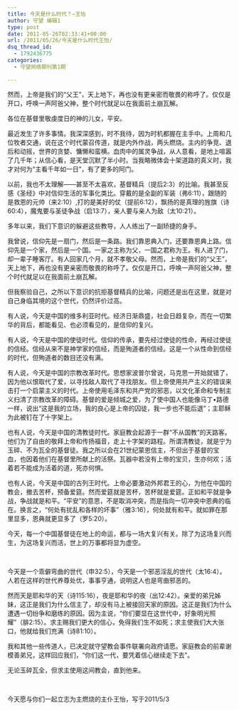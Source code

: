 ```yaml
---
title: 今天是什么时代？–王怡
author: 守望 编辑1
type: post
date: 2011-05-26T02:33:41+00:00
url: /2011/05/26/今天是什么时代王怡/
dsq_thread_id:
  - 1792436775
categories:
  - 守望网络期刊第1期

---
```

然而，上帝是我们的“父王”，天上地下，再也没有更亲密而敬畏的称呼了。仅仅是开口，呼唤一声阿爸父神，整个时代就足以在我面前土崩瓦解。

<!--more-->各位在基督里敬虔度日的神的儿女，平安。

最近发生了许多事情。我深深感到，时不我待，因为时机都握在主手中。上周和几位牧者交通，说在这个时代蒙召传道，就是内外作战，两头燃烧。主内的争竞、退后和动摇，世界的贪婪、慵懒和蛮横。血肉中的属灵争战，从人意看，是地上喧嚣了几千年；从信心看，是天堂沉默了半小时。当我略微体会十架道路的真义时，我才对何为“主看千年如一日”，有了更多的阿门。

以前，我也不太理解——甚至不太喜欢，基督精兵（提后2:3）的比喻。我甚至反感《圣经》中对信仰生活的军事化类比。穿戴的是全副的军装（弗6:11），跟随的是救恩的元帅（来2:10）,打的是美好的仗（提前6:12），飘扬的是真理的旌旗（诗60:4），魔鬼要与圣徒争战（启13:7），亲人要与亲人为敌（太10:21）。

多年以来，我们下意识的躲避这些教导，人人练出了一副矫捷的身手。

我曾说，信仰先是一扇门，然后是一条路。我们靠恩典入门，还要靠恩典上路。信仰先是一个家，然后是一个国。一家之主称为父，一国之君称为王。有人进了门，却一辈子睡客厅。有人回家几个月，就不孝敬父母。然而，上帝是我们的“父王”，天上地下，再也没有更亲密而敬畏的称呼了。仅仅是开口，呼唤一声阿爸父神，整个时代就足以在我面前土崩瓦解。

但我察验自己，之所以下意识的抗拒基督精兵的比喻，问题还是出在这里，就是对自己身临其境的这个世代，仍然评价过高。

有人说，今天是中国的维多利亚时代。经济日渐鼎盛，社会日趋复杂，而在一切繁华的背后，都能看见、也必须看见的，是信仰的复兴。

有人说，今天是中国的使徒时代。信仰的传承，要先经过使徒的性命，再经过使徒的信经。信经从来不是神学家的信经，而是殉道者的信经。这是一个从性命到信经的时代，但殉道者的数目还没有满。

有人说，今天是中国的宗教改革时代。思想家波普尔曾说，马克思一开始就错了，因为他以恨取代了爱，以寻找敌人取代了寻找朋友。但上帝使用共产主义的错误来击打一个启蒙主义的时代。上帝使用毛泽东和共产党的邪恶，以文化革命和专制主义扫清了宗教改革的障碍。基督的爱是倾城之爱，为了使中国人也能像马丁•路德一样，说出“这是我的立场，我的良心是上帝的囚徒，我一步也不能后退”；主耶稣为此被钉在了十字架上。

也有人说，今天是中国的清教徒时代。家庭教会起源于一群“不从国教”的天路客。他们为了自由的敬拜上帝和传扬福音，走上十字架的路程。所谓清教徒，就是宁为玉碎、不为瓦全的基督徒。我之所以会在21世纪蒙恩信主，不但出于基督的宝血，也因着他们在基督里所献上的活祭。瓦器中若没有上帝的宝贝，生亦何欢；活着若不能成为活着的道，死亦何惧。

也有人说，今天是中国的古列王时代。上帝必要激动外邦君王的心，为他在中国的教会，撤去苦杯，预备爱筵。然而爱筵就是苦杯，苦杯就是爱筵。正如和平就是争战，争战就是和平。“平安”的意思，不是取消冲突，而是指向一切冲突中恩典的临在。换言之，“何处有扰乱和各样的坏事”（雅3:16），何处就有和平。就如罪在那里显多，恩典就更显多了（罗5:20）。

今天，每一个中国基督徒在地上的命运，都与一场大复兴有关。除了为这场复兴而生，为这场复兴而活，世上的万事都将显为虚空。

&nbsp;

今天是一个乖僻弯曲的世代（申32:5），今天是一个邪恶淫乱的世代（太16:4）。人若在这样的世代养尊处优，事事亨通，说明这人也是弯曲邪恶的。

然而天是耶和华的天（诗115:16），夜是耶和华的夜（出12:42）。亲爱的弟兄姊妹，这正是我们为什么信主了，却没有马上被接回天家的原因。这正是我们为什么遭遇一切纷争和磨练的原因。因为主说，“你们要显在这世代中，好象明光照耀”（腓2:15）。求主赐我们更大的信心，免得我们生不如死；求主使我们大大张口，他就给我们充满（诗81:10）。

我和其他一些传道人，已决定就守望教会事件联署向政府请愿。家庭教会的前辈谢模善弟兄，这样回应我们，“你们这一代，要凭着信心继续走下去”。

无论玉碎瓦全，但求主使用这间教会，直到他来。

&nbsp;

今天愿与你们一起立志为主燃烧的主仆王怡，写于2011/5/3